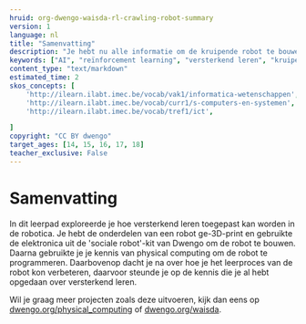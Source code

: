 ```yaml
---
hruid: org-dwengo-waisda-rl-crawling-robot-summary
version: 1
language: nl
title: "Samenvatting"
description: "Je hebt nu alle informatie om de kruipende robot te bouwen en programmeren. Probeer het leerproces nu te optimaliseren."
keywords: ["AI", "reïnforcement learning", "versterkend leren", "kruipende robot", "elektronica"]
content_type: "text/markdown"
estimated_time: 2
skos_concepts: [
    'http://ilearn.ilabt.imec.be/vocab/vak1/informatica-wetenschappen', 
    'http://ilearn.ilabt.imec.be/vocab/curr1/s-computers-en-systemen',
    'http://ilearn.ilabt.imec.be/vocab/tref1/ict',

]
copyright: "CC BY dwengo"
target_ages: [14, 15, 16, 17, 18]
teacher_exclusive: False
---
```


# Samenvatting

In dit leerpad exploreerde je hoe versterkend leren toegepast kan worden in de robotica. Je hebt de onderdelen van een robot ge-3D-print en gebruikte de elektronica uit de 'sociale robot'-kit van Dwengo om de robot te bouwen. Daarna gebruikte je je kennis van physical computing om de robot te programmeren. Daarbovenop dacht je na over hoe je het leerproces van de robot kon verbeteren, daarvoor steunde je op de kennis die je al hebt opgedaan over versterkend leren.

Wil je graag meer projecten zoals deze uitvoeren, kijk dan eens op [dwengo.org/physical_computing](https://www.dwengo.org/physical_computing) of [dwengo.org/waisda](https://www.dwengo.org/waisda).